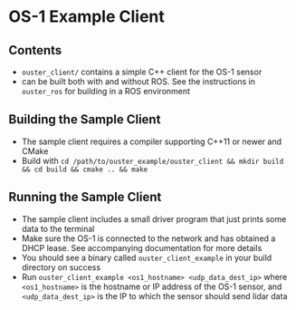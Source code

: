 # OS-1 Example Client

## Contents
* `ouster_client/` contains a simple C++ client for the OS-1 sensor
* can be built both with and without ROS. See the instructions in
  `ouster_ros` for building in a ROS environment

## Building the Sample Client
* The sample client requires a compiler supporting C++11 or newer and
  CMake
* Build with `cd /path/to/ouster_example/ouster_client && mkdir build
  && cd build && cmake .. && make`

## Running the Sample Client
* The sample client includes a small driver program that just prints
  some data to the terminal
* Make sure the OS-1 is connected to the network and has obtained a
  DHCP lease. See accompanying documentation for more details
* You should see a binary called `ouster_client_example` in your build
  directory on success
* Run `ouster_client_example <os1_hostname> <udp_data_dest_ip>` where
  `<os1_hostname>` is the hostname or IP address of the OS-1 sensor,
  and `<udp_data_dest_ip>` is the IP to which the sensor should send
  lidar data
